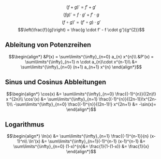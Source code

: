

$$(f + g)' = f' + g'$$
$$(fg)' = f \cdot g' + f' \cdot g$$
$$(f \circ g)' = (f' \circ g) \cdot g'$$
$$\left(\frac{f}{g}\right) = \frac{g \cdot f' - f \cdot g'}{g^{2}}$$

## Ableitung von Potenzreihen

$$\begin{align*}
&P(x) = \sum\limits^{\infty}_{n=0} a_{n} x^{n}\\
&P'(x) = \sum\limits^{\infty}_{n=1} n \cdot a_{n}\cdot x^{n-1}\\
	&= \sum\limits^{\infty}_{n=0} (n+1) a_{n+1} x^{n}
\end{align*}$$

## Sinus und Cosinus Abbleitungen

$$\begin{align*}
\cos(x) &= \sum\limits^{\infty}_{n=0} \frac{(-1)^{n}}{(2n)!} x ^{2n}\\
\cos'(x) &= \sum\limits^{\infty}_{n=1}  \frac{(-1)^{n}}{(2n-1)}!x^{2n-1}\\
-\sum\limits^{\infty}_{n=0} \frac{(-1)^{n}}{(2n-1)!} x^{2n+1} &= -\sin(x)=
\end{align*}$$

## Logarithmus

$$\begin{align*}
\ln(x) &= \sum\limits^{\infty}_{n=1} \frac{(-1)^{n-1}}{n} (x-1)^n\\
\ln'(x) &= \sum\limits^{\infty}_{n=1}(-1)^{n-1} (x-1)^{n-1} &= \sum\limits^{\infty}_{n=0} (1-x)^{n}&= \frac{1}{1-(1-x)} &= \frac{1}{x}
\end{align*}$$




